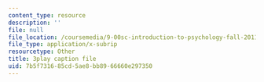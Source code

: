 ```yaml
---
content_type: resource
description: ''
file: null
file_location: /coursemedia/9-00sc-introduction-to-psychology-fall-2011/7b5f731685cd5ae8bb8966660e297350_SXzdOK_J-xE.vtt
file_type: application/x-subrip
resourcetype: Other
title: 3play caption file
uid: 7b5f7316-85cd-5ae8-bb89-66660e297350
---
```


